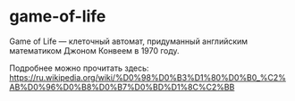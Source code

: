 # game-of-life
Game of Life — клеточный автомат, придуманный английским математиком Джоном Конвеем в 1970 году.

Подробнее можно прочитать здесь: https://ru.wikipedia.org/wiki/%D0%98%D0%B3%D1%80%D0%B0_%C2%AB%D0%96%D0%B8%D0%B7%D0%BD%D1%8C%C2%BB

